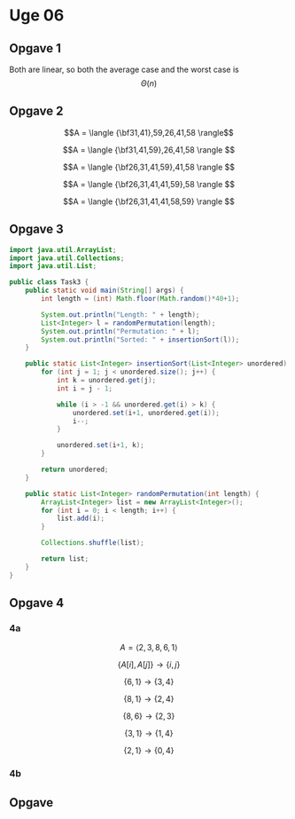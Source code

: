 # Uge 06
## Opgave 1
Both are linear, so both the average case and the worst case is $$\Theta(n)$$

## Opgave 2

$$A = \langle {\bf31,41},59,26,41,58 \rangle$$

$$A = \langle {\bf31,41,59},26,41,58 \rangle $$

$$A = \langle {\bf26,31,41,59},41,58 \rangle $$

$$A = \langle {\bf26,31,41,41,59},58 \rangle $$

$$A = \langle {\bf26,31,41,41,58,59} \rangle $$

## Opgave 3
```java
import java.util.ArrayList;
import java.util.Collections;
import java.util.List;

public class Task3 {
    public static void main(String[] args) {
        int length = (int) Math.floor(Math.random()*40+1);

        System.out.println("Length: " + length);
        List<Integer> l = randomPermutation(length);
        System.out.println("Permutation: " + l);
        System.out.println("Sorted: " + insertionSort(l));
    }

    public static List<Integer> insertionSort(List<Integer> unordered) {
        for (int j = 1; j < unordered.size(); j++) {
            int k = unordered.get(j);
            int i = j - 1;

            while (i > -1 && unordered.get(i) > k) {
                unordered.set(i+1, unordered.get(i));
                i--;
            }

            unordered.set(i+1, k);
        }

        return unordered;
    }

    public static List<Integer> randomPermutation(int length) {
        ArrayList<Integer> list = new ArrayList<Integer>();
        for (int i = 0; i < length; i++) {
            list.add(i);
        }

        Collections.shuffle(list);

        return list;
    }
}
```

## Opgave 4
### 4a

$$A=\langle 2,3,8,6,1 \rangle$$

$$\{A[i], A[j]\} \rightarrow \{i,j\}$$

$$\{6, 1\} \rightarrow \{3,4\}$$

$$\{8, 1\} \rightarrow \{2,4\}$$

$$\{8, 6\} \rightarrow \{2,3\}$$

$$\{3, 1\} \rightarrow \{1,4\}$$

$$\{2, 1\} \rightarrow \{0,4\}$$
### 4b


## Opgave 
